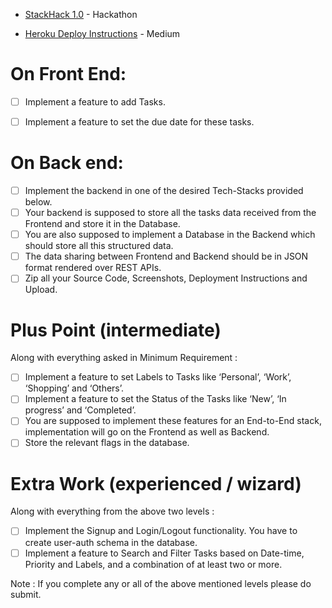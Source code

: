 * [StackHack 1.0](https://www.hackerearth.com/challenges/hackathon/stackhack-v1/) - Hackathon

* [Heroku Deploy Instructions](https://itnext.io/how-to-deploy-angular-application-to-heroku-1d56e09c5147) - Medium 

# On Front End:


- [ ] Implement a feature to add Tasks.
- [ ] Implement a feature to set the due date for these tasks.


# On Back end:

- [ ] Implement the backend in one of the desired Tech-Stacks provided below.
- [ ] Your backend is supposed to store all the tasks data received from the Frontend and store it in the Database.
- [ ] You are also supposed to implement a Database in the Backend which should store all this structured data.
- [ ] The data sharing between Frontend and Backend should be in JSON format rendered over REST APIs.
- [ ] Zip all your Source Code, Screenshots, Deployment Instructions and Upload.

# Plus Point (intermediate)

Along with everything asked in Minimum Requirement :

- [ ] Implement a feature to set Labels to Tasks like ‘Personal’, ‘Work’, ‘Shopping’ and ‘Others’. 
- [ ] Implement a feature to set the Status of the Tasks like ‘New’, ‘In progress’ and ‘Completed’.
- [ ] You are supposed to implement these features for an End-to-End stack, implementation will go on the Frontend as well as Backend.
- [ ] Store the relevant flags in the database.

# Extra Work (experienced / wizard)

Along with everything from the above two levels :

- [ ] Implement the Signup and Login/Logout functionality. You have to create user-auth schema in the database.
- [ ] Implement a feature to Search and Filter Tasks based on Date-time, Priority and Labels, and a combination of at least two or more.

Note : If you complete any or all of the above mentioned levels please do submit.
